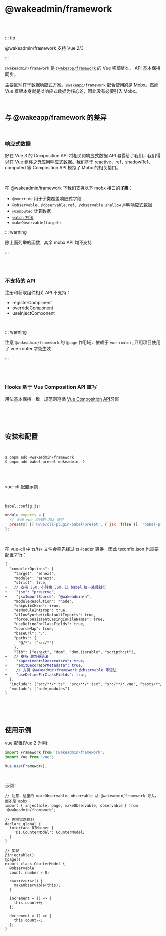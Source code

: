 # @wakeadmin/framework

<br>
<br>

::: tip

@wakeadmin/framework 支持 Vue 2/3

:::

`@wakeadmin/framework` 是 [`@wakeapp/framework`](https://wakedata.notion.site/wakeapp-framework-b08cb3cb5f8e49f597aa90bbb89a1641) 的 Vue 移植版本， API 基本保持同步。

主要区别在于数据响应式方案。`@wakeapp/framework` 配合使用的是 [Mobx](https://mobx.js.org/react-integration.html)。然而 Vue 框架本身就是以响应式数据为核心的，因此没有必要引入 Mobx。

<br>

## 与 @wakeapp/framework 的差异

<br>

### 响应式数据

好在 Vue 3 的 Composition API 将相关的响应式数据 API 暴露给了我们，我们得以在 Vue 组件之外应用响应式数据。我们基于 reactive、ref、shadowRef、computed 等 Composition API 模拟了 Mobx 的相关接口。

<br>

在 @wakeadmin/framework 下我们支持以下 mobx 接口的**子集**：

- `@override` 用于子类覆盖响应式字段
- `@observable`、`@observable.ref`、`@observable.shallow` 声明响应式数据
- `@computed` 计算数据
- [`watch` 方法](https://vuejs.org/api/reactivity-core.html#watch)
- `makeObservable(target)`

::: warning

除上面列举的函数，其余 mobx API 均不支持

:::

<br>
<br>

### 不支持的 API

注册和获取组件相关 API 不支持：

- registerComponent
- overrideComponent
- useInjectComponent

<br>

::: warning

注意 `@wakeadmin/framework` 的 `@page` 作用域，依赖于 `vue-router`, 只用项目使用了 vue-router 才能生效

:::

<br>
<br>

### Hooks 基于 Vue Composition API 重写

用法基本保持一致，规范则遵循 [Vue Composition API](https://vuejs.org/guide/reusability/composables.html)习惯

<br>
<br>
<br>

## 安装和配置

<br>

```shell
$ pnpm add @wakeadmin/framework
$ pnpm add babel-preset-wakeadmin -D
```

<br>
<br>

vue-cli 配置示例

<br>

`babel.config.js`:

```js
module.exports = {
  // 关闭 vue 自己的 JSX 插件
  presets: [['@vue/cli-plugin-babel/preset', { jsx: false }], 'babel-preset-wakeadmin'],
};
```

<br>

在 vue-cli 中 ts/tsx 文件会率先经过 ts-loader 转换，因此 tsconfig.json 也需要配置才行：

```diff
{
  "compilerOptions": {
    "target": "esnext",
    "module": "esnext",
    "strict": true,
+   // 支持 JSX, 不转换 JSX，让 babel 统一处理就行
+    "jsx": "preserve",
+    "jsxImportSource": "@wakeadmin/h",
    "moduleResolution": "node",
    "skipLibCheck": true,
    "esModuleInterop": true,
    "allowSyntheticDefaultImports": true,
    "forceConsistentCasingInFileNames": true,
    "useDefineForClassFields": true,
    "sourceMap": true,
    "baseUrl": ".",
    "paths": {
      "@/*": ["src/*"]
    },
    "lib": ["esnext", "dom", "dom.iterable", "scripthost"],
+   // 支持 装饰器语法
+    "experimentalDecorators": true,
+    "emitDecoratorMetadata": true,
+    // 支持 @wakeadmin/framework @observable 等语法
+    "useDefineForClassFields": true,
  },
  "include": ["src/**/*.ts", "src/**/*.tsx", "src/**/*.vue", "tests/**/*.ts", "tests/**/*.tsx"],
  "exclude": ["node_modules"]
}
```

<br>
<br>
<br>

## 使用示例

vue 配置(Vue 2 为例):

```ts
import Framework from '@wakeadmin/framework';
import Vue from 'vue';

Vue.use(Framework);
```

<br>

示例：

```tsx
// 注意，这里的 makeObservable、observable 从 @wakeadmin/framework 导入，而不是 mobx
import { injectable, page, makeObservable, observable } from '@wakeadmin/framework';

// 声明需求映射
declare global {
  interface DIMapper {
    'DI.CounterModel': CounterModel;
  }
}

// 实现
@injectable()
@page()
export class CounterModel {
  @observable
  count: number = 0;

  constrcutor() {
    makeObservable(this);
  }

  increment = () => {
    this.count++;
  };

  decrement = () => {
    this.count--;
  };
}
```
